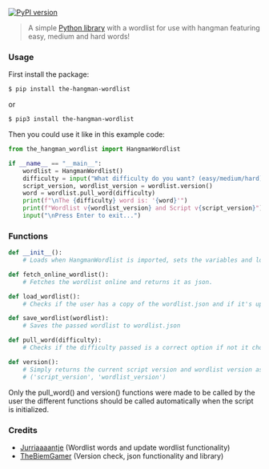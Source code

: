 <!-- ![Screenshot of code](assets/10015-io-code-screenshot.png) -->
[![PyPI version](https://badge.fury.io/py/the-hangman-wordlist.svg)](https://badge.fury.io/py/the-hangman-wordlist)
<!-- > [!NOTE] -->
> A simple [Python library](https://pypi.org/project/the-hangman-wordlist/) with a wordlist for use with hangman featuring easy, medium and hard words!

### Usage
First install the package:
```bash
$ pip install the-hangman-wordlist
```
or
```bash
$ pip3 install the-hangman-wordlist
```
Then you could use it like in this example code:
```py
from the_hangman_wordlist import HangmanWordlist

if __name__ == "__main__":
    wordlist = HangmanWordlist()
    difficulty = input("What difficulty do you want? (easy/medium/hard): ")
    script_version, wordlist_version = wordlist.version()
    word = wordlist.pull_word(difficulty)
    print(f"\nThe {difficulty} word is: '{word}'")
    print(f"Wordlist v{wordlist_version} and Script v{script_version}")
    input("\nPress Enter to exit...")
```

### Functions
```py
def __init__():
    # Loads when HangmanWordlist is imported, sets the variables and loads the wordlist with the load_wordlist() function.

def fetch_online_wordlist():
    # Fetches the wordlist online and returns it as json.

def load_wordlist():
    # Checks if the user has a copy of the wordlist.json and if it's up to date and then downloads it if necessary with the save_wordlist() function.

def save_wordlist(wordlist):
    # Saves the passed wordlist to wordlist.json

def pull_word(difficulty):
    # Checks if the difficulty passed is a correct option if not it chooses a random difficulty and then it returns a random word from the chosen difficulty.

def version():
    # Simply returns the current script version and wordlist version as a list like this:
    # ('script_version', 'wordlist_version')

```
Only the pull_word() and version() functions were made to be called by the user the different functions should be called automatically when the script is initialized.

### Credits
- [Jurriaaaantje](https://github.com/Jurriaaaantje) (Wordlist words and update wordlist functionality)
- [TheBiemGamer](https://github.com/TheBiemGamer) (Version check, json functionality and library)
